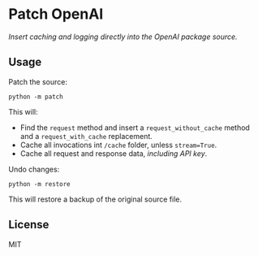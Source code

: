 # Patch OpenAI

*Insert caching and logging directly into the OpenAI package source.*

## Usage

Patch the source:

    python -m patch

This will:

* Find the `request` method and insert a `request_without_cache` method and a
  `request_with_cache` replacement.
* Cache all invocations int `/cache` folder, unless `stream=True`.
* Cache all request and response data, *including API key*.

Undo changes:

    python -m restore

This will restore a backup of the original source file.

## License

MIT
